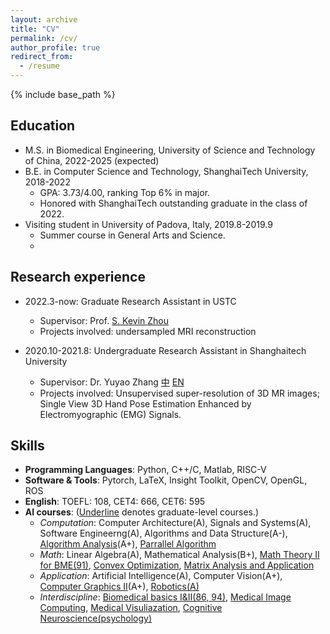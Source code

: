 ```yaml
---
layout: archive
title: "CV"
permalink: /cv/
author_profile: true
redirect_from:
  - /resume
---
```


{% include base_path %}

Education
-----
* M.S. in Biomedical Engineering, University of Science and Technology of China, 2022-2025 (expected)
* B.E. in Computer Science and Technology, ShanghaiTech University, 2018-2022
  * GPA: 3.73/4.00, ranking Top 6% in major.
  * Honored with ShanghaiTech outstanding graduate in the class of 2022.
* Visiting student in University of Padova, Italy, 2019.8-2019.9
  * Summer course in General Arts and Science.
  * 
Research experience
---
* 2022.3-now: Graduate Research Assistant in USTC
  * Supervisor: Prof. [S. Kevin Zhou](http://bme.ustc.edu.cn/2021/1115/c28129a532912/page.htm)
  * Projects involved: undersampled MRI reconstruction

* 2020.10-2021.8: Undergraduate Research Assistant in Shanghaitech University
  * Supervisor: Dr. Yuyao Zhang [中](https://sist.shanghaitech.edu.cn/2020/0707/c7499a53859/page.htm) [EN](https://sist.shanghaitech.edu.cn/sist_en/_t113/2020/0814/c7582a54827/page.htm)
  * Projects involved: Unsupervised super-resolution of 3D MR images; Single View 3D Hand Pose Estimation Enhanced by Electromyographic (EMG) Signals.
  
Skills
-----
* **Programming Languages**: Python, C++/C, Matlab, RISC-V
* **Software & Tools**: Pytorch, LaTeX, Insight Toolkit, OpenCV, OpenGL, ROS
* **English**: TOEFL: 108, CET4: 666, CET6: 595
* **AI courses**: (<u>Underline</u> denotes graduate-level courses.)
  * *Computation*:  Computer Architecture(A), Signals and Systems(A), Software Engineerng(A), Algorithms and Data Structure(A-), <u>Algorithm Analysis</u>(A+), <u>Parrallel Algorithm</u>  
  * *Math*: Linear Algebra(A), Mathematical Analysis(B+), <u>Math Theory II for BME(91)</u>, <u>Convex Optimization</u>, <u>Matrix Analysis and Application</u>
  * *Application*: Artificial Intelligence(A), Computer Vision(A+), <u>Computer Graphics II</u>(A+), <u>Robotics(A)</u>
  * *Interdiscipline*: <u>Biomedical basics I&II(86, 94)</u>, <u>Medical Image Computing</u>, <u>Medical Visuliazation</u>, <u>Cognitive Neuroscience(psychology)</u>
